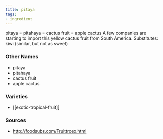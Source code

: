 ```yaml
---
title: pitaya
tags:
- ingredient
---
```

pitaya = pitahaya = cactus fruit = apple cactus A few companies are starting to import this yellow cactus fruit from South America. Substitutes: kiwi (similar, but not as sweet)

### Other Names

* pitaya
* pitahaya
* cactus fruit
* apple cactus

### Varieties

* [[exotic-tropical-fruit]]

### Sources
* http://foodsubs.com/Fruittroex.html

